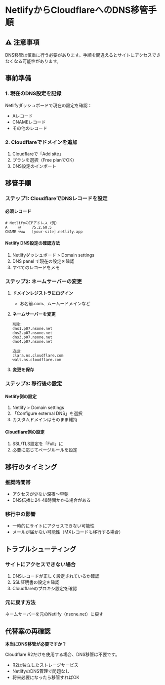 # NetlifyからCloudflareへのDNS移管手順

## ⚠️ 注意事項
DNS移管は慎重に行う必要があります。手順を間違えるとサイトにアクセスできなくなる可能性があります。

## 事前準備

### 1. 現在のDNS設定を記録
Netlifyダッシュボードで現在の設定を確認：
- Aレコード
- CNAMEレコード
- その他のレコード

### 2. Cloudflareでドメインを追加
1. Cloudflareで「Add site」
2. プランを選択（Free planでOK）
3. DNS設定のインポート

## 移管手順

### ステップ1: CloudflareでDNSレコードを設定

#### 必須レコード
```
# NetlifyのIPアドレス（例）
A     @     75.2.60.5
CNAME www   [your-site].netlify.app
```

#### Netlify DNS設定の確認方法
1. Netlifyダッシュボード > Domain settings
2. DNS panel で現在の設定を確認
3. すべてのレコードをメモ

### ステップ2: ネームサーバーの変更

1. **ドメインレジストラにログイン**
   - お名前.com、ムームードメインなど

2. **ネームサーバーを変更**
   ```
   削除:
   dns1.p07.nsone.net
   dns2.p07.nsone.net
   dns3.p07.nsone.net
   dns4.p07.nsone.net
   
   追加:
   clara.ns.cloudflare.com
   walt.ns.cloudflare.com
   ```

3. **変更を保存**

### ステップ3: 移行後の設定

#### Netlify側の設定
1. Netlify > Domain settings
2. 「Configure external DNS」を選択
3. カスタムドメインはそのまま維持

#### Cloudflare側の設定
1. SSL/TLS設定を「Full」に
2. 必要に応じてページルールを設定

## 移行のタイミング

### 推奨時間帯
- アクセスが少ない深夜～早朝
- DNS伝播に24-48時間かかる場合がある

### 移行中の影響
- 一時的にサイトにアクセスできない可能性
- メールが届かない可能性（MXレコードも移行する場合）

## トラブルシューティング

### サイトにアクセスできない場合
1. DNSレコードが正しく設定されているか確認
2. SSL証明書の設定を確認
3. Cloudflareのプロキシ設定を確認

### 元に戻す方法
ネームサーバーを元のNetlify（nsone.net）に戻す

## 代替案の再確認

**本当にDNS移管が必要ですか？**

Cloudflare R2だけを使用する場合、DNS移管は不要です。
- R2は独立したストレージサービス
- NetlifyのDNS管理で問題なし
- 将来必要になったら移管すればOK